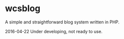 # wcsblog
A simple and straightforward blog system written in PHP.

2016-04-22
Under developing, not ready to use.
